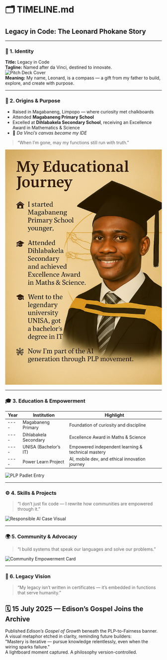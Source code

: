 # 🗂️ TIMELINE.md  
## Legacy in Code: The Leonard Phokane Story

---

### 🧭 1. Identity  
**Title:** Legacy in Code  
**Tagline:** Named after da Vinci, destined to innovate.  
![Pitch Deck Cover](./MEDIA/pitchdeck-cover-slide.png)  
**Meaning:** My name, Leonard, is a compass — a gift from my father to build, explore, and create with purpose.

---

### 📜 2. Origins & Purpose  
- Raised in Magabaneng, Limpopo — where curiosity met chalkboards  
- Attended **Magabaneng Primary School**  
- Excelled at **Dihlabakela Secondary School**, receiving an Excellence Award in Mathematics & Science  
- 🧠 *Da Vinci’s canvas became my IDE*

> “When I’m gone, may my functions still run with truth.”

![Graduation Photo](./MEDIA/graduation-photo.jpg)

---

### 🎓 3. Education & Empowerment

| Year | Institution              | Highlight                                           |
|------|--------------------------|-----------------------------------------------------|
| ---- | Magabaneng Primary       | Foundation of curiosity and discipline              |
| ---- | Dihlabakela Secondary    | Excellence Award in Maths & Science                 |
| ---- | UNISA (Bachelor’s IT)    | Empowered independent learning & technical mastery |
| ---- | Power Learn Project      | AI, mobile dev, and ethical innovation journey      |

![PLP Padlet Entry](./MEDIA/PLP-padlet-entry.jpg)

---

### ⚙️ 4. Skills & Projects  
> “I don’t just fix code — I rewrite how communities are empowered through it.”

![Responsible AI Case Visual](./MEDIA/responsible-ai-case-visual.png)

---

### 🌍 5. Community & Advocacy  
> “I build systems that speak our languages and solve our problems.”

![Community Empowerment Card](./MEDIA/community-empowerment.png)

---

### 🔮 6. Legacy Vision  
> “My legacy isn’t written in certificates — it’s embedded in functions that serve humanity.”

## 🗓️ 15 July 2025 — Edison’s Gospel Joins the Archive

Published *Edison’s Gospel of Growth* beneath the PLP-to-Fairness banner.  
A visual metaphor etched in clarity, reminding future builders:  
"Mastery is iterative — pursue knowledge relentlessly, even when the wiring sparks failure."  
A lightboard moment captured. A philosophy version-controlled.
